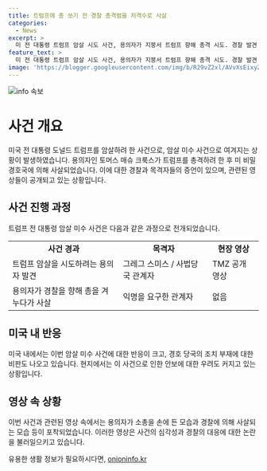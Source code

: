 ```yaml
---
title: 트럼프에 총 쏘기 전 경찰 총격범을 저격수로 사살
categories:
  - News
excerpt: >
  미 전 대통령 트럼프 암살 시도 사건, 용의자가 지붕서 트럼프 향해 총격 시도. 경찰 발견 후 저격수에 의해 제압. 현장 목격자들은 경호 당국의 미비한 대응 비판. TMZ 영상에 용의자 총 겨누는 모습도 포착. 틱톡 영상에는 발포 후 트럼프의 반응과 저격수의 모습 담겨 있다. 사건으로 미국 사람들의 놀라움과 비판이 커지고 있다.
feature_text: >
  미 전 대통령 트럼프 암살 시도 사건, 용의자가 지붕서 트럼프 향해 총격 시도. 경찰 발견 후 저격수에 의해 제압. 현장 목격자들은 경호 당국의 미비한 대응 비판. TMZ 영상에 용의자 총 겨누는 모습도 포착. 틱톡 영상에는 발포 후 트럼프의 반응과 저격수의 모습 담겨 있다. 사건으로 미국 사람들의 놀라움과 비판이 커지고 있다.
image: 'https://blogger.googleusercontent.com/img/b/R29vZ2xl/AVvXsEixyZcFfHzMRdzZMjFBmAUKJYCLCGyLL1o632UiGVXcaFdKo_bkvkuCioo0uUKlGfBVcT3P84aROyZIXSBEx3Aw5nCQ3pTgDom1WDC4m8eifvWiAmWEEVb4x6G_l8C0QH225ldMjyaFvpxGEBGNO37VmDTDMHGhJPq73UglMfDca1-0aw/s1600/blogspot.png'
---
```


<p><img src="https://blogger.googleusercontent.com/img/b/R29vZ2xl/AVvXsEixyZcFfHzMRdzZMjFBmAUKJYCLCGyLL1o632UiGVXcaFdKo_bkvkuCioo0uUKlGfBVcT3P84aROyZIXSBEx3Aw5nCQ3pTgDom1WDC4m8eifvWiAmWEEVb4x6G_l8C0QH225ldMjyaFvpxGEBGNO37VmDTDMHGhJPq73UglMfDca1-0aw/s1600/blogspot.png" alt="info 속보" /></p>

<h1>사건 개요</h1>

<p data-ke-size="size16">미국 전 대통령 도널드 트럼프를 암살하려 한 사건으로, 암살 미수 사건으로 여겨지는 상황이 발생하였습니다. 용의자인 토머스 매슈 크룩스가 트럼프를 총격하려 한 후 미 비밀경호국에 의해 사살되었습니다. 이에 대한 경찰과 목격자들의 증언이 있으며, 관련된 영상들이 공개되고 있는 상황입니다.</p>

<h2>사건 진행 과정</h2>

<p data-ke-size="size16">트럼프 전 대통령 암살 미수 사건은 다음과 같은 과정으로 전개되었습니다.</p>

<table>
    <tr>
        <td style="text-align: center; height: 17px;"><b>사건 경과</b></td>
        <td style="text-align: center; height: 17px;"><b>목격자</b></td>
        <td style="text-align: center; height: 17px;"><b>현장 영상</b></td>
    </tr>
    <tr>
        <td>트럼프 암살을 시도하려는 용의자 발견</td>
        <td>그레그 스미스 / 사법당국 관계자</td>
        <td>TMZ 공개 영상</td>
    </tr>
    <tr>
        <td>용의자가 경찰을 향해 총을 겨누다가 사살</td>
        <td>익명을 요구한 관계자</td>
        <td>없음</td>
    </tr>
</table>

<h2>미국 내 반응</h2>

<p data-ke-size="size16">미국 내에서는 이번 암살 미수 사건에 대한 반응이 크고, 경호 당국의 조치 부재에 대한 비판도 나오고 있습니다. 현지에서는 이 사건으로 인한 안보에 대한 우려도 커지고 있는 상황입니다.</p>

<h2>영상 속 상황</h2>

<p data-ke-size="size16">이번 사건과 관련된 영상 속에서는 용의자가 소총을 손에 든 모습과 경찰에 의해 사살되는 모습 등이 포착되었습니다. 이러한 영상은 사건의 심각성과 경찰의 대응에 대한 논란을 불러일으키고 있습니다.</p>
유용한 생활 정보가 필요하시다면, <a href="https://onioninfo.kr" rel="dofollow">onioninfo.kr</a>


